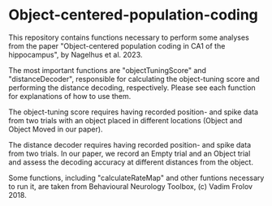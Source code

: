 # Object-centered-population-coding

This repository contains functions necessary to perform some analyses from the paper "Object-centered population coding
in CA1 of the hippocampus", by Nagelhus et al. 2023. 

The most important functions are "objectTuningScore" and "distanceDecoder", responsible for calculating
the object-tuning score and performing the distance decoding, respectively. Please see each function for explanations
of how to use them. 

The object-tuning score requires having recorded position- and spike data from two trials 
with an object placed in different locations (Object and Object Moved in our paper).

The distance decoder requires having recorded position- and spike data from two trials. In our paper, we record
an Empty trial and an Object trial and assess the decoding accuracy at different distances from the object. 

Some functions, including "calculateRateMap" and other funtions necessary to run it, are taken from 
Behavioural Neurology Toolbox, (c) Vadim Frolov 2018. 
